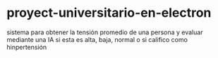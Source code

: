 # proyect-universitario-en-electron
sistema para obtener la tensión promedio de una persona y evaluar mediante una IA si esta es alta, baja, normal o si califico como hinpertensión
